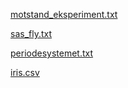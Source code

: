 [motstand_eksperiment.txt](datasett/motstand_eksperiment.txt)

[sas_fly.txt](datasett/sas_fly.txt)

[periodesystemet.txt](datasett/periodesystemet.txt)

[iris.csv](datasett/iris.csv)